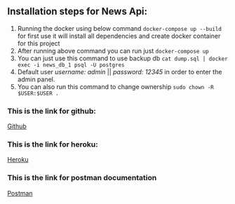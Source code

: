 ## Installation steps for News Api:
1. Running the docker using below command
`docker-compose up --build` for first use it will install all
dependencies and create docker container for this project
2. After running above command you can run just `docker-compose up`
3. You can just use this command to use backup db 
`cat dump.sql | docker exec -i news_db_1 psql -U postgres
`
4. Default user *username: admin* ||
*password: 12345* in order to enter the admin panel.
5. You can also run this command to change ownership
`sudo chown -R $USER:$USER .`


### This is the link for github: 
[Github](git@github.com:ShamsiddinToshmirzaev/News-Api.git)


### This is the link for heroku:
[Heroku](https://link-url-here.org)

### This is the link for postman documentation
[Postman](https://documenter.getpostman.com/view/10331149/UVsTphSs)